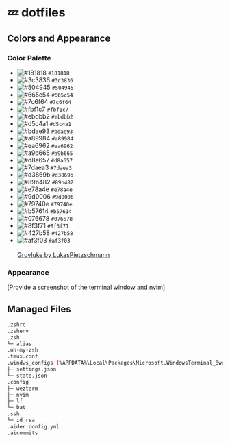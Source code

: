 # 💤 dotfiles

## Colors and Appearance

### Color Palette

- ![#181818](https://placehold.co/15x15/181818/181818.png) `#181818`
- ![#3c3836](https://placehold.co/15x15/3c3836/3c3836.png) `#3c3836`
- ![#504945](https://placehold.co/15x15/504945/504945.png) `#504945`
- ![#665c54](https://placehold.co/15x15/665c54/665c54.png) `#665c54`
- ![#7c6f64](https://placehold.co/15x15/7c6f64/7c6f64.png) `#7c6f64`
- ![#fbf1c7](https://placehold.co/15x15/fbf1c7/fbf1c7.png) `#fbf1c7`
- ![#ebdbb2](https://placehold.co/15x15/ebdbb2/ebdbb2.png) `#ebdbb2`
- ![#d5c4a1](https://placehold.co/15x15/d5c4a1/d5c4a1.png) `#d5c4a1`
- ![#bdae93](https://placehold.co/15x15/bdae93/bdae93.png) `#bdae93`
- ![#a89984](https://placehold.co/15x15/a89984/a89984.png) `#a89984`
- ![#ea6962](https://placehold.co/15x15/ea6962/ea6962.png) `#ea6962`
- ![#a9b665](https://placehold.co/15x15/a9b665/a9b665.png) `#a9b665`
- ![#d8a657](https://placehold.co/15x15/d8a657/d8a657.png) `#d8a657`
- ![#7daea3](https://placehold.co/15x15/7daea3/7daea3.png) `#7daea3`
- ![#d3869b](https://placehold.co/15x15/d3869b/d3869b.png) `#d3869b`
- ![#89b482](https://placehold.co/15x15/89b482/89b482.png) `#89b482`
- ![#e78a4e](https://placehold.co/15x15/e78a4e/e78a4e.png) `#e78a4e`
- ![#9d0006](https://placehold.co/15x15/9d0006/9d0006.png) `#9d0006`
- ![#79740e](https://placehold.co/15x15/79740e/79740e.png) `#79740e`
- ![#b57614](https://placehold.co/15x15/b57614/b57614.png) `#b57614`
- ![#076678](https://placehold.co/15x15/076678/076678.png) `#076678`
- ![#8f3f71](https://placehold.co/15x15/8f3f71/8f3f71.png) `#8f3f71`
- ![#427b58](https://placehold.co/15x15/427b58/427b58.png) `#427b58`
- ![#af3f03](https://placehold.co/15x15/af3f03/af3f03.png) `#af3f03`
  <br/><br/>
  [Gruvluke by LukasPietzschmann](https://github.com/LukasPietzschmann/nvim-config/blob/master/lua/gruvluke/palette.lua)<br/>

### Appearance

[Provide a screenshot of the terminal window and nvim]

## Managed Files

```bash managed_files
.zshrc
.zshenv
.zsh
└─ alias
.oh-my-zsh
.tmux.conf
.windws_configs (%APPDATA%\Local\Packages\Microsoft.WindowsTerminal_8wekyb3d8bbwe\LocalState)
├─ settings.json
└─ state.json
.config
├─ wezterm
├─ nvim
├─ lf
└─ bat
.ssh
└─ id_rsa
.aider.config.yml
.aicommits
```
